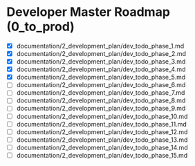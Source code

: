 # Developer Master Roadmap (0_to_prod)

- [x] documentation/2_development_plan/dev_todo_phase_1.md
- [x] documentation/2_development_plan/dev_todo_phase_2.md
- [x] documentation/2_development_plan/dev_todo_phase_3.md
- [x] documentation/2_development_plan/dev_todo_phase_4.md
- [x] documentation/2_development_plan/dev_todo_phase_5.md
- [ ] documentation/2_development_plan/dev_todo_phase_6.md
- [ ] documentation/2_development_plan/dev_todo_phase_7.md
- [ ] documentation/2_development_plan/dev_todo_phase_8.md
- [ ] documentation/2_development_plan/dev_todo_phase_9.md
- [ ] documentation/2_development_plan/dev_todo_phase_10.md
- [ ] documentation/2_development_plan/dev_todo_phase_11.md
- [ ] documentation/2_development_plan/dev_todo_phase_12.md
- [ ] documentation/2_development_plan/dev_todo_phase_13.md
- [ ] documentation/2_development_plan/dev_todo_phase_14.md
- [ ] documentation/2_development_plan/dev_todo_phase_15.md